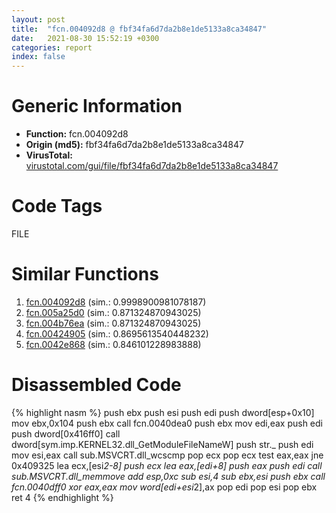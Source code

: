 ```yaml
---
layout: post
title:  "fcn.004092d8 @ fbf34fa6d7da2b8e1de5133a8ca34847"
date:   2021-08-30 15:52:19 +0300
categories: report
index: false
---
```


# Generic Information
- **Function:** fcn.004092d8
- **Origin (md5):** fbf34fa6d7da2b8e1de5133a8ca34847
- **VirusTotal:** [virustotal.com/gui/file/fbf34fa6d7da2b8e1de5133a8ca34847][virustotal_ref]

# Code Tags
<span class="tag" id="FILE">FILE</span>


# Similar Functions

1. [fcn.004092d8][similar_1_ref] (sim.: 0.9998900981078187)
2. [fcn.005a25d0][similar_2_ref] (sim.: 0.871324870943025)
3. [fcn.004b76ea][similar_3_ref] (sim.: 0.871324870943025)
4. [fcn.00424905][similar_4_ref] (sim.: 0.8695613540448232)
5. [fcn.0042e868][similar_5_ref] (sim.: 0.846101228983888)


# Disassembled Code

{% highlight nasm %}
push ebx
push esi
push edi
push dword[esp+0x10]
mov ebx,0x104
push ebx
call fcn.0040dea0
push ebx
mov edi,eax
push edi
push dword[0x416ff0]
call dword[sym.imp.KERNEL32.dll_GetModuleFileNameW]
push str._
push edi
mov esi,eax
call sub.MSVCRT.dll_wcscmp
pop ecx
pop ecx
test eax,eax
jne 0x409325
lea ecx,[esi*2-8]
push ecx
lea eax,[edi+8]
push eax
push edi
call sub.MSVCRT.dll_memmove
add esp,0xc
sub esi,4
sub ebx,esi
push ebx
call fcn.0040dff0
xor eax,eax
mov word[edi+esi*2],ax
pop edi
pop esi
pop ebx
ret 4
{% endhighlight %}


[similar_1_ref]: /report/fcn.004092d8@6f11dca39a331a6e158b2810d4d8234f
[similar_2_ref]: /report/fcn.005a25d0@7453c96a6fbd42ec690b8deb53eafcba
[similar_3_ref]: /report/fcn.004b76ea@3e981d1767f44f5fe2446a49ffe52f4e
[similar_4_ref]: /report/fcn.00424905@7b00dd8f2abf54a73bfb09681334ff78
[similar_5_ref]: /report/fcn.0042e868@44e1ffcf4e71f4505c09d520fd75f1e4
[virustotal_ref]: https://www.virustotal.com/gui/file/fbf34fa6d7da2b8e1de5133a8ca34847